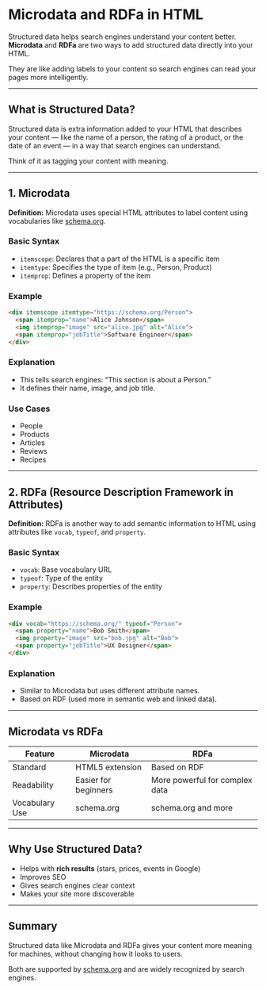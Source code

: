 # Microdata and RDFa in HTML

Structured data helps search engines understand your content better. **Microdata** and **RDFa** are two ways to add structured data directly into your HTML.

They are like adding labels to your content so search engines can read your pages more intelligently.

---

## What is Structured Data?

Structured data is extra information added to your HTML that describes your content — like the name of a person, the rating of a product, or the date of an event — in a way that search engines can understand.

Think of it as tagging your content with meaning.

---

## 1. Microdata

**Definition:** Microdata uses special HTML attributes to label content using vocabularies like [schema.org](https://schema.org/).

### Basic Syntax

* `itemscope`: Declares that a part of the HTML is a specific item
* `itemtype`: Specifies the type of item (e.g., Person, Product)
* `itemprop`: Defines a property of the item

### Example

```html
<div itemscope itemtype="https://schema.org/Person">
  <span itemprop="name">Alice Johnson</span>
  <img itemprop="image" src="alice.jpg" alt="Alice">
  <span itemprop="jobTitle">Software Engineer</span>
</div>
```

### Explanation

* This tells search engines: “This section is about a Person.”
* It defines their name, image, and job title.

### Use Cases

* People
* Products
* Articles
* Reviews
* Recipes

---

## 2. RDFa (Resource Description Framework in Attributes)

**Definition:** RDFa is another way to add semantic information to HTML using attributes like `vocab`, `typeof`, and `property`.

### Basic Syntax

* `vocab`: Base vocabulary URL
* `typeof`: Type of the entity
* `property`: Describes properties of the entity

### Example

```html
<div vocab="https://schema.org/" typeof="Person">
  <span property="name">Bob Smith</span>
  <img property="image" src="bob.jpg" alt="Bob">
  <span property="jobTitle">UX Designer</span>
</div>
```

### Explanation

* Similar to Microdata but uses different attribute names.
* Based on RDF (used more in semantic web and linked data).

---

## Microdata vs RDFa

| Feature        | Microdata            | RDFa                           |
| -------------- | -------------------- | ------------------------------ |
| Standard       | HTML5 extension      | Based on RDF                   |
| Readability    | Easier for beginners | More powerful for complex data |
| Vocabulary Use | schema.org           | schema.org and more            |

---

## Why Use Structured Data?

* Helps with **rich results** (stars, prices, events in Google)
* Improves SEO
* Gives search engines clear context
* Makes your site more discoverable

---

## Summary

Structured data like Microdata and RDFa gives your content more meaning for machines, without changing how it looks to users.

Both are supported by [schema.org](https://schema.org/) and are widely recognized by search engines.

